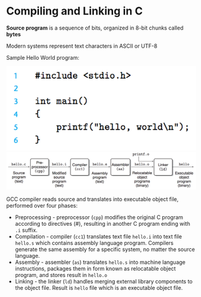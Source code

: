 # Compiling and Linking in C

**Source program** is a sequence of bits, organized in 8-bit chunks called **bytes**

Modern systems represent text characters in ASCII or UTF-8

Sample Hello World program:

![](/assets/compile-c-1.png)![](/assets/compiler-1.png)

GCC compiler reads source and translates into executable object file, performed over four phases:

* Preprocessing - preprocessor \(`cpp`\) modifies the original C program according to directives \(\#\), resulting in another C program ending with `.i` suffix.
* Compilation - compiler \(`cc1`\) translates text file `hello.i` into text file `hello.s` which contains assembly language program. Compilers generate the same assembly for a specific system, no matter the source language.
* Assembly - assembler \(`as`\) translates `hello.s` into machine language instructions, packages them in form known as relocatable object program,  and stores result in `hello.o`
* Linking -  the linker \(`ld`\) handles merging external library components to the object file. Result is `hello` file which is an executable object file.



